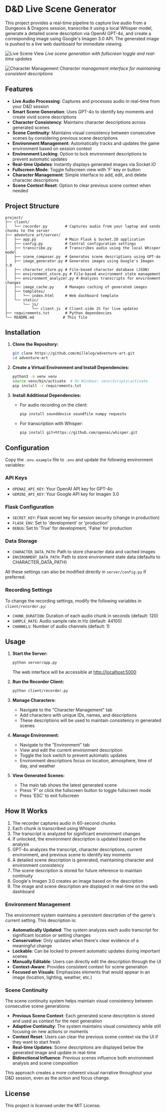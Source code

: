 # D&D Live Scene Generator

This project provides a real-time pipeline to capture live audio from a Dungeons & Dragons session, transcribe it using a local Whisper model, generate a detailed scene description via OpenAI GPT-4o, and create a corresponding image using Google's Imagen 3.0 API. The generated image is pushed to a live web dashboard for immediate viewing.

![Live Scene View](assets/preview.png)
*Live scene generation with fullscreen toggle and real-time updates*

![Character Management](assets/preview2.png)
*Character management interface for maintaining consistent descriptions*

## Features

- **Live Audio Processing**: Captures and processes audio in real-time from your D&D session
- **Smart Scene Generation**: Uses GPT-4o to identify key moments and create vivid scene descriptions
- **Character Consistency**: Maintains character descriptions across generated scenes
- **Scene Continuity**: Maintains visual consistency between consecutive scenes by considering previous scene descriptions
- **Environment Management**: Automatically tracks and updates the game environment based on session context
- **Environment Locking**: Option to lock environment descriptions to prevent automatic updates
- **Real-time Updates**: Instantly displays generated images via Socket.IO
- **Fullscreen Mode**: Toggle fullscreen view with 'F' key or button
- **Character Management**: Simple interface to add, edit, and delete character descriptions
- **Scene Context Reset**: Option to clear previous scene context when needed

## Project Structure

```
project/
├── client/
│   └── recorder.py        # Captures audio from your laptop and sends chunks to the server
├── adventure_art/server/
│   ├── app.py             # Main Flask & Socket.IO application
│   ├── config.py          # Central configuration settings
│   ├── transcribe.py      # Transcribes audio using the local Whisper model
│   ├── scene_composer.py  # Generates scene descriptions using GPT-4o
│   ├── image_generator.py # Generates images using Google's Imagen 3.0
│   ├── character_store.py # File-based character database (JSON)
│   ├── environment_store.py # File-based environment state management
│   ├── environment_analyzer.py # Analyzes transcripts for environment changes
│   ├── image_cache.py     # Manages caching of generated images
│   ├── templates/
│   │   └── index.html     # Web dashboard template
│   └── static/
│       └── js/
│           └── client.js  # Client-side JS for live updates
├── requirements.txt       # Python dependencies
└── README.md             # This file
```

## Installation

1. **Clone the Repository:**

   ```bash
   git clone https://github.com/millelog/adventure-art.git
   cd adventure-art
   ```

2. **Create a Virtual Environment and Install Dependencies:**

   ```bash
   python3 -m venv venv
   source venv/bin/activate  # On Windows: venv\Scripts\activate
   pip install -r requirements.txt
   ```

3. **Install Additional Dependencies:**

   - For audio recording on the client:
     ```bash
     pip install sounddevice soundfile numpy requests
     ```
   - For transcription with Whisper:
     ```bash
     pip install git+https://github.com/openai/whisper.git
     ```

## Configuration

Copy the `.env.example` file to `.env` and update the following environment variables:

### API Keys
- `OPENAI_API_KEY`: Your OpenAI API key for GPT-4o
- `GEMINI_API_KEY`: Your Google API key for Imagen 3.0

### Flask Configuration
- `SECRET_KEY`: Flask secret key for session security (change in production)
- `FLASK_ENV`: Set to 'development' or 'production'
- `DEBUG`: Set to 'True' for development, 'False' for production

### Data Storage
- `CHARACTER_DATA_PATH`: Path to store character data and cached images
- `ENVIRONMENT_DATA_PATH`: Path to store environment state data (defaults to CHARACTER_DATA_PATH)

All these settings can also be modified directly in `server/config.py` if preferred.

### Recording Settings

To change the recording settings, modify the following variables in `client/recorder.py`:

- `CHUNK_DURATION`: Duration of each audio chunk in seconds (default: 120)
- `SAMPLE_RATE`: Audio sample rate in Hz (default: 44100)
- `CHANNELS`: Number of audio channels (default: 1)

## Usage

1. **Start the Server:**

   ```bash
   python server/app.py
   ```

   The web interface will be accessible at [http://localhost:5000](http://localhost:5000)

2. **Run the Recorder Client:**

   ```bash
   python client/recorder.py
   ```

3. **Manage Characters:**
   - Navigate to the "Character Management" tab
   - Add characters with unique IDs, names, and descriptions
   - These descriptions will be used to maintain consistency in generated scenes

4. **Manage Environment:**
   - Navigate to the "Environment" tab
   - View and edit the current environment description
   - Toggle the lock switch to prevent automatic updates
   - Environment descriptions focus on location, atmosphere, time of day, and weather

5. **View Generated Scenes:**
   - The main tab shows the latest generated scene
   - Press 'F' or click the fullscreen button to toggle fullscreen mode
   - Press 'ESC' to exit fullscreen

## How It Works

1. The recorder captures audio in 60-second chunks
2. Each chunk is transcribed using Whisper
3. The transcript is analyzed for significant environment changes
4. If unlocked, the environment description is updated based on the analysis
5. GPT-4o analyzes the transcript, character descriptions, current environment, and previous scene to identify key moments
6. A detailed scene description is generated, maintaining character and environment consistency
7. The scene description is stored for future reference to maintain continuity
8. Google's Imagen 3.0 creates an image based on the description
9. The image and scene description are displayed in real-time on the web dashboard

### Environment Management

The environment system maintains a persistent description of the game's current setting. This description is:

- **Automatically Updated**: The system analyzes each audio transcript for significant location or setting changes
- **Conservative**: Only updates when there's clear evidence of a meaningful change
- **Lockable**: Can be locked to prevent automatic updates during important scenes
- **Manually Editable**: Users can directly edit the description through the UI
- **Context-Aware**: Provides consistent context for scene generation
- **Focused on Visuals**: Emphasizes elements that would appear in an image (location, lighting, weather, etc.)

### Scene Continuity

The scene continuity system helps maintain visual consistency between consecutive scene generations:

- **Previous Scene Context**: Each generated scene description is stored and used as context for the next generation
- **Adaptive Continuity**: The system maintains visual consistency while still focusing on new actions or moments
- **Context Reset**: Users can clear the previous scene context via the UI if they want to start fresh
- **Real-time Updates**: Scene descriptions are displayed below the generated image and update in real-time
- **Bidirectional Influence**: Previous scenes influence both environment analysis and scene composition

This approach creates a more coherent visual narrative throughout your D&D session, even as the action and focus change.

## License

This project is licensed under the MIT License.
